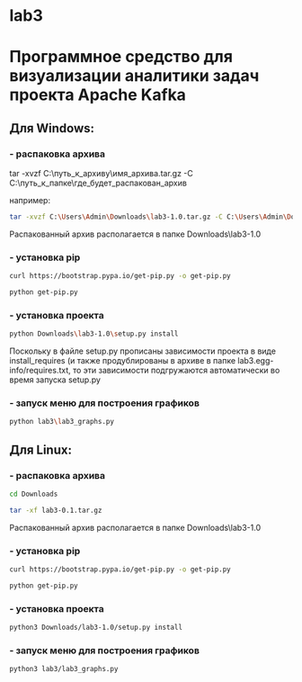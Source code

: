 # lab3
# Программное средство для визуализации аналитики задач проекта Apache Kafka
## Для Windows:
### - распаковка архива

tar -xvzf C:\путь_к_архиву\имя_архива.tar.gz -C C:\путь_к_папке\где_будет_распакован_архив    

например: 
```bash
tar -xvzf C:\Users\Admin\Downloads\lab3-1.0.tar.gz -C C:\Users\Admin\Downloads\
```

Распакованный архив располагается в папке Downloads\lab3-1.0
### - установка pip

```bash
curl https://bootstrap.pypa.io/get-pip.py -o get-pip.py

python get-pip.py
```

### - установка проекта 

```bash
python Downloads\lab3-1.0\setup.py install
```

Поскольку в файле setup.py прописаны зависимости проекта в виде install_requires (и также продублированы в архиве в папке lab3.egg-info/requires.txt, то эти зависимости подгружаются автоматически во время запуска setup.py

### - запуск меню для построения графиков

```bash
python lab3\lab3_graphs.py
```

## Для Linux:
### - распаковка архива

```bash
cd Downloads

tar -xf lab3-0.1.tar.gz
```
Распакованный архив располагается в папке Downloads\lab3-1.0

### - установка pip

```bash
curl https://bootstrap.pypa.io/get-pip.py -o get-pip.py

python get-pip.py
```

### - установка проекта 

```bash
python3 Downloads/lab3-1.0/setup.py install
```

### - запуск меню для построения графиков

```bash
python3 lab3/lab3_graphs.py
```
